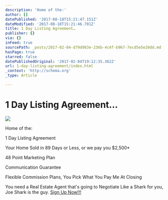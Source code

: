 ```yaml
---
description: 'Home of the:'
author: []
datePublished: '2017-08-18T15:21:47.151Z'
dateModified: '2017-08-18T15:21:46.701Z'
title: 1 Day Listing Agreement…
publisher: {}
via: {}
inFeed: true
sourcePath: _posts/2017-02-04-d79d983e-236b-4c4f-b967-7ecd5e5e20dd.md
hasPage: true
starred: false
datePublishedOriginal: '2017-02-04T19:12:35.362Z'
url: 1-day-listing-agreement/index.html
_context: 'http://schema.org'
_type: Article

---
```

# 1 Day Listing Agreement...
![](https://s3-us-west-2.amazonaws.com/the-grid-img/p/9e56fa4e7c3fc1af17470844e06da8cea1614e34.jpg)

Home of the:

1 Day Listing Agreement

Your Home Sold in 89 Days or Less, or we pay you $2,500\*

48 Point Marketing Plan

Communication Guarantee

Flexible Commission Plans, You Pick What You Pay Me At Closing

You need a Real Estate Agent that's going to Negotiate Like a Shark for you, Joe Shark is the guy.
[Sign Up Now!!!][0]

[0]: http://www.AgentShark.us/